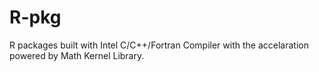 # R-pkg
R packages built with Intel C/C++/Fortran Compiler with the accelaration powered by Math Kernel Library.
